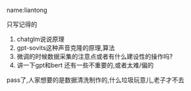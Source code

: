 name:liantong

只写记得的
1. chatglm说说原理
2. gpt-sovits这种声音克隆的原理,算法
3. 微调的时候数据采集的注意点或者有什么建设性的操作吗?
4. 讲一下gpt和bert
还有一些不重要的,或者太难/偏的

pass了,人家想要的是数据清洗制作的,什么垃圾玩意儿,老子才不去
